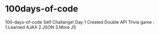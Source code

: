 # 100days-of-code
100-days-of-code Self Challange!
Day 1 
Created Double API Trivia game :
 1.Learned AJAX
 2.JSON
 3.More JS

